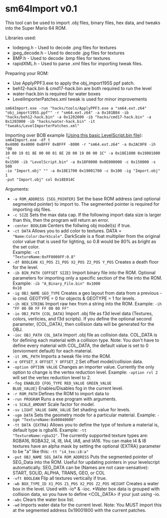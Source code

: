 # sm64Import v0.1

This tool can be used to import .obj files, binary files, hex data, and tweaks into the Super Mario 64 ROM.

Libraries used:
- lodepng.h - Used to decode .png files for textures
- jpeg_decode.h - Used to decode .jpg files for textures
- BMP.h - Used to decode .bmp files for textures
- rapidXML.h - Used to parse .xml files for importing tweak files.

Preparing your ROM:
- Use ApplyPPF3.exe to apply the obj_import195S ppf patch.
- beh12-hack.bin & cmd17-hack.bin are both required to run the level
- water-hack.bin is required for water boxes
- LevelImporterPatches.xml tweak is used for minor improvements

<code>sm64Import.exe -run "hacks/tools/ApplyPPF3.exe a "sm64.ext.z64" "obj_import195S.ppf"" -r "sm64.ext.z64" -a 0x101B84 -ib "hacks/beh12-hack.bin" -a 0x1202000 -ib "hacks/cmd17-hack.bin" -a 0x1203000 -ib "hacks/water-hack.bin" -it "tweaks/LevelImporterPatches.xml"</code>

Importing over BOB example ([Using this basic LevelScript.bin file](https://drive.google.com/uc?export=download&id=0B0ipn7N-yey8VkJDWnZrWC14M2s)):
<br />
<code>sm64Import.exe -df t 0x4000 0x4000 0xBFFF 0xBFFF -8000 -r "sm64.ext.z64" -a 0x2AC0F8 -ih "00 10 00 19 01 8E 00 00 01 8E 20 00 19 00 00 1C" -a 0x18E1800 0x19001800 -c 0x1500 -ib "LevelScript.bin" -a 0x18F0000 0x0E000000 -c 0x150000 -s 500 -io "Import.obj" "" -a 0x18E1700 0x19001700 -c 0x100 -ig "Import.obj" 1 -put "Import.obj" col 0x18E014C</code>

Arguments:
 - <code>-a ROM_ADDRESS {SEG_POINTER}</code> Set the base ROM address (and optional segmented pointer) to import to. The segmented pointer is required for importing obj files.
 - <code>-c SIZE</code> Sets the max data cap. If the following import data size is larger than this, then the program will return an error.
 - <code>-center BOOLEAN</code> Centers the follwing obj model(s) if true.
 - <code>-ct DATA</code> Allows you to add color to textures. DATA = <code>"Name:Color:DarkScale"</code>. DarkScale is a float multiplier from the original color value that is used for lighting, so 0.8 would be 80% as bright as the set color.<br /> Example: <code>-ct "TextureName:0xFF0000FF:0.8"</code>
 - <code>-df BOOLEAN X1_POS Z1_POS X2_POS Z2_POS Y_POS</code> Creates a death floor for the level.
 - <code>-ib BIN_PATH {OFFSET SIZE}</code> Import binary file into the ROM. Optional parameters for importing only a specific section of the file into the ROM.  Example: <code>-ib "A_Binary_File.bin" 0x1000 0x10</code>
 - <code>-ig OBJ_NAME GEO_TYPE</code> Creates a geo layout from data from a previous -io cmd. GEOTYPE = 0 for objects & GEOTYPE = 1 for levels.
 - <code>-ih HEX_STRING</code> Import raw hex from a string into the ROM. Example: <code>-ih "FF 00 00 FF FF 00 00 FF"</code>
 - <code>-io OBJ_PATH {COL_DATA}</code> Import .obj file as f3d level data (Textures, colors, verticies, and f3d scripts). If you define the optional second parameter, {COL_DATA}, then collision data will be generated for the OBJ.
 - <code>-ioc OBJ_PATH COL_DATA</code> Import .obj file as collision data. COL_DATA is for defining each material with a collision type. Note: You don't have to define every material with COL_DATA, the default value is set to 0 (enviorment default) for each material.
 - <code>-it XML_PATH</code> Imports a tweak file into the ROM.
 - <code>-o OFFSET_X OFFSET_Y OFFSET_Z</code> Set offset model/collision data.
 - <code>-option OPTION VALUE</code> Changes an importer value. Currently the only option to change is the vertex reduction level. Example: <code>-option rvl 2</code> will set the vertex reduction level to 2.
 - <code>-fog ENABLED {FOG_TYPE RED_VALUE GREEN_VALUE BLUE_VALUE}</code> Enables/Disables fog in the current level.
 - <code>-r ROM_PATH</code> Defines the ROM to import data to
 - <code>-run PROGRAM</code> Runs a exe program with arguments.
 - <code>-s SCALE_AMOUNT</code> Scale factor for model.
 - <code>-sv LIGHT_VALUE DARK_VALUE</code> Set shading value for levels.
 - <code>-sgm DATA</code> Sets the geometry mode for a particular material. Example: <code>-sgm "TextureName:0x00040000"</code>
 - <code>-tt DATA {EXTRA}</code> Allows you to define the type of texture a material is, default type is rgba16. Example: <code>-tt "TextureName:rgba32"</code>. The currently supported texture types are: RGBA16, RGBA32, I4, I8, IA4, IA8, and IA16. You can make I4 & I8 textures have an alpha mask by setting the optional {EXTRA} parameter to be "a" like this: <code>-tt "i4_tex:i8:a"</code>
 - <code>-put OBJ_NAME SEG_DATA ROM_ADDRESS</code> Puts the segmented pointer of SEG_Data into the ROM. Useful for updating pointers in your levelscript automatically. SEG_DATA can be (Names are not case-sensative): START, SOLID, ALPHA, TRANS, GEO, or COL
 - <code>-vft BOOLEAN</code> Flip all textures vertically if true.
 - <code>-wb BOX_TYPE_ID X1_POS Z1_POS X2_POS Z2_POS HEIGHT</code> Creates a water box in the level. Used with -io* & -ioc. *Water box data is grouped with collision data, so you have to define <COL_DATA> if your just using -io.
 - <code>-wbc</code> Clears the water box list.
 - <code>-wd</code> Imports water data for the current level. Note: You MUST import this at the segmented address 0x19001800 with the current patches.
